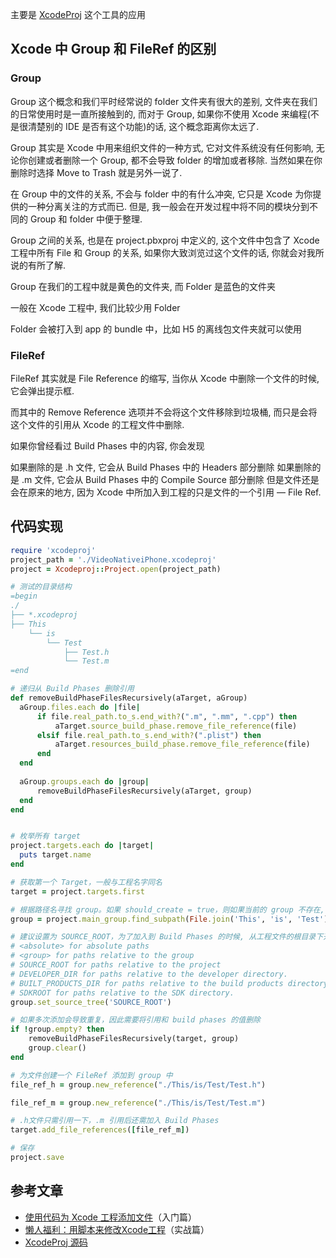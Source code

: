 主要是 [XcodeProj](https://github.com/CocoaPods/Xcodeproj) 这个工具的应用

## Xcode 中 Group 和 FileRef 的区别
### Group
Group 这个概念和我们平时经常说的 folder 文件夹有很大的差别, 文件夹在我们的日常使用时是一直所接触到的, 而对于 Group, 如果你不使用 Xcode 来编程(不是很清楚别的 IDE 是否有这个功能)的话, 这个概念距离你太远了.

Group 其实是 Xcode 中用来组织文件的一种方式, 它对文件系统没有任何影响, 无论你创建或者删除一个 Group, 都不会导致 folder 的增加或者移除. 当然如果在你删除时选择 Move to Trash 就是另外一说了.

在 Group 中的文件的关系, 不会与 folder 中的有什么冲突, 它只是 Xcode 为你提供的一种分离关注的方式而已. 但是, 我一般会在开发过程中将不同的模块分到不同的 Group 和 folder 中便于整理.

Group 之间的关系, 也是在 project.pbxproj 中定义的, 这个文件中包含了 Xcode 工程中所有 File 和 Group 的关系, 如果你大致浏览过这个文件的话, 你就会对我所说的有所了解.

Group 在我们的工程中就是黄色的文件夹, 而 Folder 是蓝色的文件夹

一般在 Xcode 工程中, 我们比较少用 Folder

Folder 会被打入到 app 的 bundle 中，比如 H5 的离线包文件夹就可以使用

### FileRef
FileRef 其实就是 File Reference 的缩写, 当你从 Xcode 中删除一个文件的时候, 它会弹出提示框.

而其中的 Remove Reference 选项并不会将这个文件移除到垃圾桶, 而只是会将这个文件的引用从 Xcode 的工程文件中删除.

如果你曾经看过 Build Phases 中的内容, 你会发现

如果删除的是 .h 文件, 它会从 Build Phases 中的 Headers 部分删除
如果删除的是 .m 文件, 它会从 Build Phases 中的 Compile Source 部分删除
但是文件还是会在原来的地方, 因为 Xcode 中所加入到工程的只是文件的一个引用 — File Ref.

## 代码实现

```ruby
require 'xcodeproj'
project_path = './VideoNativeiPhone.xcodeproj'
project = Xcodeproj::Project.open(project_path)

# 测试的目录结构
=begin
./
├── *.xcodeproj
├── This
	└── is
	    └── Test
	        ├── Test.h
	        └── Test.m
=end

# 递归从 Build Phases 删除引用
def removeBuildPhaseFilesRecursively(aTarget, aGroup)
  aGroup.files.each do |file|
      if file.real_path.to_s.end_with?(".m", ".mm", ".cpp") then
          aTarget.source_build_phase.remove_file_reference(file)
      elsif file.real_path.to_s.end_with?(".plist") then
          aTarget.resources_build_phase.remove_file_reference(file)
      end
  end
  
  aGroup.groups.each do |group|
      removeBuildPhaseFilesRecursively(aTarget, group)
  end
end


# 枚举所有 target
project.targets.each do |target|
  puts target.name
end

# 获取第一个 Target，一般与工程名字同名
target = project.targets.first

# 根据路径名寻找 group。如果 should_create = true，则如果当前的 group 不存在, 它还会递归地创建
group = project.main_group.find_subpath(File.join('This', 'is', 'Test'), true)

# 建议设置为 SOURCE_ROOT，为了加入到 Build Phases 的时候, 从工程文件的根目录下开始寻找你所添加的文件
# <absolute> for absolute paths
# <group> for paths relative to the group
# SOURCE_ROOT for paths relative to the project
# DEVELOPER_DIR for paths relative to the developer directory.
# BUILT_PRODUCTS_DIR for paths relative to the build products directory.
# SDKROOT for paths relative to the SDK directory.
group.set_source_tree('SOURCE_ROOT')

# 如果多次添加会导致重复，因此需要将引用和 build phases 的值删除
if !group.empty? then
	removeBuildPhaseFilesRecursively(target, group)
    group.clear()
end

# 为文件创建一个 FileRef 添加到 group 中
file_ref_h = group.new_reference("./This/is/Test/Test.h")

file_ref_m = group.new_reference("./This/is/Test/Test.m")

# .h文件只需引用一下，.m 引用后还需加入 Build Phases
target.add_file_references([file_ref_m])

# 保存
project.save
```

## 参考文章
+ [使用代码为 Xcode 工程添加文件](https://draveness.me/bei-xcodeproj-keng-de-zhe-ji-tian)（入门篇）
+ [懒人福利：用脚本来修改Xcode工程](http://blog.wtlucky.com/blog/2016/10/10/use-script-to-modify-xcode-project/)（实战篇）
+ [XcodeProj 源码](https://github.com/CocoaPods/Xcodeproj)

